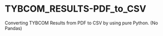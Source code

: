 # TYBCOM_RESULTS-PDF_to_CSV
Converting TYBCOM Results from PDF to CSV by using pure Python. (No Pandas)
